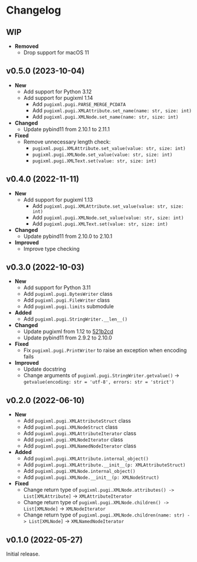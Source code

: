 # Changelog

## WIP

- **Removed**
  - Drop support for macOS 11

## v0.5.0 (2023-10-04)

- **New**
  - Add support for Python 3.12
  - Add support for pugixml 1.14
    - Add `pugixml.pugi.PARSE_MERGE_PCDATA`
    - Add `pugixml.pugi.XMLAttribute.set_name(name: str, size: int)`
    - Add `pugixml.pugi.XMLNode.set_name(name: str, size: int)`
- **Changed**
  - Update pybind11 from 2.10.1 to 2.11.1
- **Fixed**
  - Remove unnecessary length check:
    - `pugixml.pugi.XMLAttribute.set_value(value: str, size: int)`
    - `pugixml.pugi.XMLNode.set_value(value: str, size: int)`
    - `pugixml.pugi.XMLText.set(value: str, size: int)`

## v0.4.0 (2022-11-11)

- **New**
  - Add support for pugixml 1.13
    - Add `pugixml.pugi.XMLAttribute.set_value(value: str, size: int)`
    - Add `pugixml.pugi.XMLNode.set_value(value: str, size: int)`
    - Add `pugixml.pugi.XMLText.set(value: str, size: int)`
- **Changed**
  - Update pybind11 from 2.10.0 to 2.10.1
- **Improved**
  - Improve type checking

## v0.3.0 (2022-10-03)

- **New**
  - Add support for Python 3.11
  - Add `pugixml.pugi.BytesWriter` class
  - Add `pugixml.pugi.FileWriter` class
  - Add `pugixml.pugi.limits` submodule
- **Added**
  - Add `pugixml.pugi.StringWriter.__len__()`
- **Changed**
  - Update pugixml from 1.12 to [521b2cd](https://github.com/zeux/pugixml/tree/521b2cd854f8d65f173107d056d2b9c6d49b6563)
  - Update pybind11 from 2.9.2 to 2.10.0
- **Fixed**
  - Fix `pugixml.pugi.PrintWriter` to raise an exception when encoding fails
- **Improved**
  - Update docstring
  - Change arguments of `pugixml.pugi.StringWriter.getvalue()` → `getvalue(encoding: str = 'utf-8', errors: str = 'strict')`

## v0.2.0 (2022-06-10)

- **New**
  - Add `pugixml.pugi.XMLAttributeStruct` class
  - Add `pugixml.pugi.XMLNodeStruct` class
  - Add `pugixml.pugi.XMLAttributeIterator` class
  - Add `pugixml.pugi.XMLNodeIterator` class
  - Add `pugixml.pugi.XMLNamedNodeIterator` class
- **Added**
  - Add `pugixml.pugi.XMLAttribute.internal_object()`
  - Add `pugixml.pugi.XMLAttribute.__init__(p: XMLAttributeStruct)`
  - Add `pugixml.pugi.XMLNode.internal_object()`
  - Add `pugixml.pugi.XMLNode.__init__(p: XMLNodeStruct)`
- **Fixed**
  - Change return type of `pugixml.pugi.XMLNode.attributes() -> List[XMLAttribute]` → `XMLAttributeIterator`
  - Change return type of `pugixml.pugi.XMLNode.children() -> List[XMLNode]` → `XMLNodeIterator`
  - Change return type of `pugixml.pugi.XMLNode.children(name: str) -> List[XMLNode]` → `XMLNamedNodeIterator`

## v0.1.0 (2022-05-27)

Initial release.
